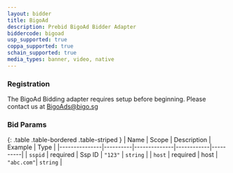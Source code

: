 ```yaml
---
layout: bidder
title: BigoAd
description: Prebid BigoAd Bidder Adapter
biddercode: bigoad
usp_supported: true
coppa_supported: true
schain_supported: true
media_types: banner, video, native
---
```


### Registration

The BigoAd Bidding adapter requires setup before beginning. Please contact us at <BigoAds@bigo.sg>

### Bid Params

{: .table .table-bordered .table-striped }
| Name          | Scope    | Description  | Example    | Type     |
|---------------|----------|--------------|------------|----------|
| `sspid`       | required | Ssp ID       | `"123"`    | `string` |
| `host`        | required | host         | `"abc.com"`| `string` |

